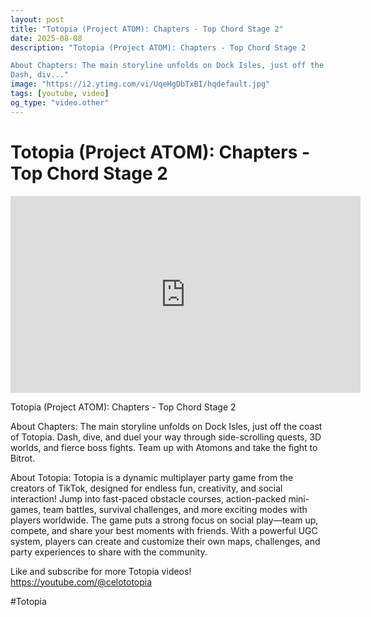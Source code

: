 ```yaml
---
layout: post
title: "Totopia (Project ATOM): Chapters - Top Chord Stage 2"
date: 2025-08-08
description: "Totopia (Project ATOM): Chapters - Top Chord Stage 2

About Chapters: The main storyline unfolds on Dock Isles, just off the coast of Totopia.
Dash, div..."
image: "https://i2.ytimg.com/vi/UqeHgDbTxBI/hqdefault.jpg"
tags: [youtube, video]
og_type: "video.other"
---
```


<script type="application/ld+json">
{
  "@context": "http://schema.org",
  "@type": "VideoObject",
  "name": "Totopia (Project ATOM): Chapters - Top Chord Stage 2",
  "description": "Totopia (Project ATOM): Chapters - Top Chord Stage 2\n\nAbout Chapters: The main storyline unfolds on Dock Isles, just off the coast of Totopia.\nDash, dive, and duel your way through side-scrolling quests, 3D worlds, and fierce boss fights. Team up with Atomons and take the fight to Bitrot.\n\nAbout Totopia: Totopia is a dynamic multiplayer party game from the creators of TikTok, designed for endless fun, creativity, and social interaction! Jump into fast-paced obstacle courses, action-packed mini-games, team battles, survival challenges, and more exciting modes with players worldwide. The game puts a strong focus on social play\u2014team up, compete, and share your best moments with friends. With a powerful UGC system, players can create and customize their own maps, challenges, and party experiences to share with the community.\n\nLike and subscribe for more Totopia videos! https://youtube.com/@celototopia\n\n#Totopia",
  "thumbnailUrl": "https://i2.ytimg.com/vi/UqeHgDbTxBI/hqdefault.jpg",
  "uploadDate": "2025-08-08T17:59:27",
  "embedUrl": "https://www.youtube.com/embed/UqeHgDbTxBI",
  "publisher": {
    "@type": "Person",
    "name": "Celo Zaga"
  },
  "mainEntityOfPage": {
    "@type": "WebPage",
    "@id": "https://celozaga.github.io/2025/08/08/totopia-(project-atom):-chapters---top-chord-stage-2-UqeHgDbTxBI.html"
  },
  "duration": "PT0M0S"
}
</script>

<script type="application/ld+json">
{
  "@context": "http://schema.org",
  "@type": "BlogPosting",
  "headline": "Totopia (Project ATOM): Chapters - Top Chord Stage 2",
  "image": "https://i2.ytimg.com/vi/UqeHgDbTxBI/hqdefault.jpg",
  "publisher": {
    "@type": "Person",
    "name": "Celo Zaga"
  },
  "url": "https://celozaga.github.io/2025/08/08/totopia-(project-atom):-chapters---top-chord-stage-2-UqeHgDbTxBI.html",
  "datePublished": "2025-08-08T17:59:27",
  "dateCreated": "2025-08-08T17:59:27",
  "dateModified": "2025-08-08T17:59:27",
  "description": "Totopia (Project ATOM): Chapters - Top Chord Stage 2\n\nAbout Chapters: The main storyline unfolds on Dock Isles, just off the coast of Totopia.\nDash, div...",
  "author": {
    "@type": "Person",
    "name": "Celo Zaga"
  },
  "mainEntityOfPage": {
    "@type": "WebPage",
    "@id": "https://celozaga.github.io/2025/08/08/totopia-(project-atom):-chapters---top-chord-stage-2-UqeHgDbTxBI.html"
  }
}
</script>

<h1 class="youtube-post-title">Totopia (Project ATOM): Chapters - Top Chord Stage 2</h1>

<iframe width="560" height="315" src="https://www.youtube.com/embed/UqeHgDbTxBI" class="youtube-post-embed" frameborder="0" allowfullscreen></iframe>

<p class="youtube-post-description">Totopia (Project ATOM): Chapters - Top Chord Stage 2

About Chapters: The main storyline unfolds on Dock Isles, just off the coast of Totopia.
Dash, dive, and duel your way through side-scrolling quests, 3D worlds, and fierce boss fights. Team up with Atomons and take the fight to Bitrot.

About Totopia: Totopia is a dynamic multiplayer party game from the creators of TikTok, designed for endless fun, creativity, and social interaction! Jump into fast-paced obstacle courses, action-packed mini-games, team battles, survival challenges, and more exciting modes with players worldwide. The game puts a strong focus on social play—team up, compete, and share your best moments with friends. With a powerful UGC system, players can create and customize their own maps, challenges, and party experiences to share with the community.

Like and subscribe for more Totopia videos! https://youtube.com/@celototopia

#Totopia</p>
